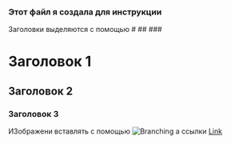 ### Этот файл я создала для инструкции

Заголовки выделяются с помощью # ## ###

# Заголовок 1
## Заголовок 2
### Заголовок 3

ИЗображени вставлять с помощью 
![Branching](1BDC344C-39F8-4110-A6C1-97B9A59AF490.jpeg)
а ссылки 
[Link](url)

